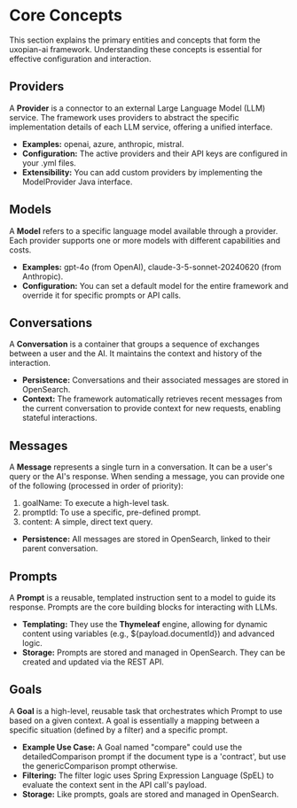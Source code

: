 # **Core Concepts**

This section explains the primary entities and concepts that form the uxopian-ai framework. Understanding these concepts is essential for effective configuration and interaction.

## **Providers**

A **Provider** is a connector to an external Large Language Model (LLM) service. The framework uses providers to abstract the specific implementation details of each LLM service, offering a unified interface.

* **Examples:** openai, azure, anthropic, mistral.  
* **Configuration:** The active providers and their API keys are configured in your .yml files.  
* **Extensibility:** You can add custom providers by implementing the ModelProvider Java interface.

## **Models**

A **Model** refers to a specific language model available through a provider. Each provider supports one or more models with different capabilities and costs.

* **Examples:** gpt-4o (from OpenAI), claude-3-5-sonnet-20240620 (from Anthropic).  
* **Configuration:** You can set a default model for the entire framework and override it for specific prompts or API calls.

## **Conversations**

A **Conversation** is a container that groups a sequence of exchanges between a user and the AI. It maintains the context and history of the interaction.

* **Persistence:** Conversations and their associated messages are stored in OpenSearch.  
* **Context:** The framework automatically retrieves recent messages from the current conversation to provide context for new requests, enabling stateful interactions.

## **Messages**

A **Message** represents a single turn in a conversation. It can be a user's query or the AI's response. When sending a message, you can provide one of the following (processed in order of priority):

1. goalName: To execute a high-level task.  
2. promptId: To use a specific, pre-defined prompt.  
3. content: A simple, direct text query.  
* **Persistence:** All messages are stored in OpenSearch, linked to their parent conversation.

## **Prompts**

A **Prompt** is a reusable, templated instruction sent to a model to guide its response. Prompts are the core building blocks for interacting with LLMs.

* **Templating:** They use the **Thymeleaf** engine, allowing for dynamic content using variables (e.g., ${payload.documentId}) and advanced logic.  
* **Storage:** Prompts are stored and managed in OpenSearch. They can be created and updated via the REST API.

## **Goals**

A **Goal** is a high-level, reusable task that orchestrates which Prompt to use based on a given context. A goal is essentially a mapping between a specific situation (defined by a filter) and a specific prompt.

* **Example Use Case:** A Goal named "compare" could use the detailedComparison prompt if the document type is a 'contract', but use the genericComparison prompt otherwise.  
* **Filtering:** The filter logic uses Spring Expression Language (SpEL) to evaluate the context sent in the API call's payload.  
* **Storage:** Like prompts, goals are stored and managed in OpenSearch.

